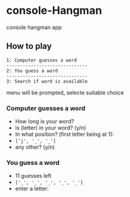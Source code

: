 # console-Hangman
console hangman app

## How to play
```
1: Computer guesses a word
------------------------------
2: You guess a word
------------------------------
3: Search if word is available
```
menu will be prompted, selecte suitable choice

### Computer guesses a word
- How long is your word?
- is (letter) in your word? (y/n)
- In what position? (first letter being at 1):
- ```['j', '_', '_']```
- any other? (y/n)

### You guess a word
- 11 guesses left
- ```['_', '_', '_', '_', '_']```
- enter a letter:
